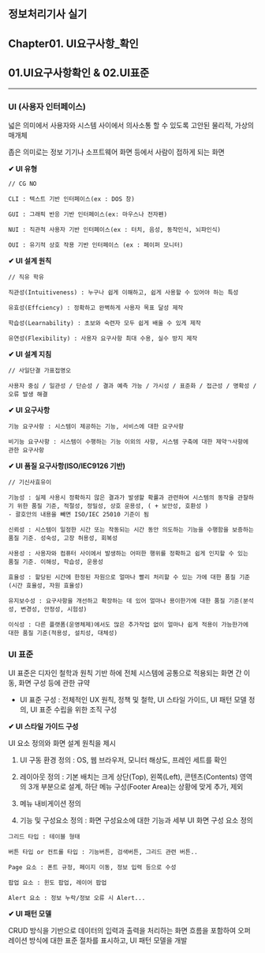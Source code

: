 ## 정보처리기사 실기

## Chapter01. UI요구사항_확인

## 01.UI요구사항확인 & 02.UI표준

<hr>

### UI (사용자 인터페이스)

넓은 의미에서 사용자와 시스템 사이에서 의사소통 할 수 있도록 고안된 물리적, 가상의 매개체

좁은 의미로는 정보 기기나 소프트웨어 화면 등에서 사람이 접하게 되는 화면

**✔ UI 유형**

```
// CG NO

CLI : 텍스트 기반 인터페이스(ex : DOS 창)

GUI : 그래픽 반응 기반 인터페이스(ex: 마우스나 전자펜)

NUI : 직관적 사용자 기반 인터페이스(ex : 터치, 음성, 동작인식, 뇌파인식)

OUI : 유기적 상호 작용 기반 인터페이스 (ex : 페이퍼 모니터)
```

**✔ UI 설계 원칙**

```
// 직유 학유

직관성(Intuitiveness) : 누구나 쉽게 이해하고, 쉽게 사용할 수 있어야 하는 특성

유효성(Effciency) : 정확하고 완벽하게 사용자 목표 달성 제작

학습성(Learnability) : 초보와 숙련자 모두 쉽게 배울 수 있게 제작

유연성(Flexibility) : 사용자 요구사항 최대 수용, 실수 방지 제작
```

**✔ UI 설계 지침**

```
// 사일단결 가표접명오

사용자 중심 / 일관성 / 단순성 / 결과 예측 가능 / 가시성 / 표준화 / 접근성 / 명확성 / 오류 발생 해결
```

**✔ UI 요구사항**

```
기능 요구사항 : 시스템이 제공하는 기능, 서비스에 대한 요구사항

비기능 요구사항 : 시스템이 수행하는 기능 이외의 사항, 시스템 구축에 대한 제약ㄱ사항에 관한 요구사항
```

**✔ UI 품질 요구사항(ISO/IEC9126 기반)**

```
// 기신사효유이

기능성 : 실제 사용시 정확하지 않은 결과가 발생할 확률과 관련하여 시스템의 동작을 관찰하기 위한 품질 기준, 적절성, 정밀성, 상호 운용성, ( + 보안성, 호환성 )
- 괄호안의 내용을 빼면 ISO/IEC 25010 기준이 됨

신뢰성 : 시스템이 일정한 시간 또는 작동되는 시간 동안 의도하는 기능을 수행함을 보증하는 품질 기준. 성숙성, 고장 허용성, 회복성

사용성 : 사용자와 컴퓨터 사이에서 발생하는 어떠한 행위를 정확하고 쉽게 인지할 수 있는 품질 기준. 이해성, 학습성, 운용성

효율성 : 할당된 시간에 한정된 자원으로 얼마나 빨리 처리할 수 있는 가에 대한 품질 기준(시간 효율성, 자원 효율성)

유지보수성 : 요구사항을 개선하고 확장하는 데 있어 얼마나 용이한가에 대한 품질 기준(분석성, 변경성, 안정성, 시험성)

이식성 : 다른 플랫폼(운영체제)에서도 많은 추가작업 없이 얼마나 쉽게 적용이 가능한가에 대한 품질 기준(적용성, 설치성, 대체성)
```

### UI 표준

UI 표준은 디자인 철학과 원칙 기반 하에 전체 시스템에 공통으로 적용되는 화면 간 이동, 화면 구성 등에 관한 규약

- UI 표준 구성 : 전체적인 UX 원칙, 정책 및 철학, UI 스타일 가이드, UI 패턴 모델 정의, UI 표준 수립을 위한 조직 구성

**✔ UI 스타일 가이드 구성**

UI 요소 정의와 화면 설계 원칙을 제시

1. UI 구동 환경 정의 : OS, 웹 브라우저, 모니터 해상도, 프레인 세트를 확인

2. 레이아웃 정의 : 기본 배치는 크게 상단(Top), 왼쪽(Left), 콘텐츠(Contents) 영역의 3개 부분으로 설계, 하단 메뉴 구성(Footer Area)는 상황에 맞게 추가, 제외

3. 메뉴 내비게이션 정의

4. 기능 및 구성요소 정의 : 화면 구성요소에 대한 기능과 세부 UI 화면 구성 요소 정의

```
그리드 타입 : 테이블 형태

버튼 타입 or 컨트롤 타입 : 기능버튼, 검색버튼, 그리드 관련 버튼..

Page 요소 : 폰트 규정, 페이지 이동, 정보 입력 등으로 수성

팝업 요소 : 윈도 팝업, 레이어 팝업

Alert 요소 : 정보 누락/정보 오류 시 Alert...
```

**✔ UI 패턴 모델**

CRUD 방식을 기반으로 데이터의 입력과 출력을 처리하는 화면 흐름을 포함하여 오퍼레이션 방식에 대한 표준 절차를 표시하고, UI 패턴 모델을 개발